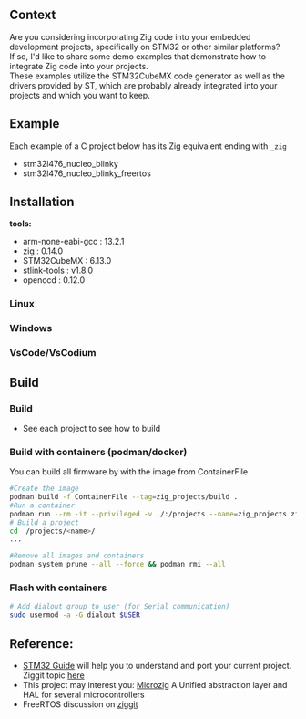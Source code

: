 ## Context

Are you considering incorporating Zig code into your embedded development projects, specifically on STM32 or other similar platforms?  
If so, I'd like to share some demo examples that demonstrate how to  integrate Zig code into your projects.  
These examples utilize the STM32CubeMX code generator as well as the drivers provided by ST, which are probably already integrated into your projects and which you want to keep.


## Example

Each example of a C project below has its Zig equivalent ending with `_zig`

- stm32l476_nucleo_blinky
- stm32l476_nucleo_blinky_freertos

## Installation

**tools:**

- arm-none-eabi-gcc : 13.2.1
- zig :  0.14.0
- STM32CubeMX : 6.13.0
- stlink-tools : v1.8.0
- openocd : 0.12.0

### Linux


### Windows


### VsCode/VsCodium

## Build

### Build

- See each project to see how to build

### Build with containers (podman/docker)

You can build all firmware by with the image from ContainerFile

```bash
#Create the image
podman build -f ContainerFile --tag=zig_projects/build .
#Run a container
podman run --rm -it --privileged -v ./:/projects --name=zig_projects zig_projects/build
# Build a project
cd  /projects/<name>/
...
```

```bash
#Remove all images and containers
podman system prune --all --force && podman rmi --all
```

### Flash with containers

```bash
# Add dialout group to user (for Serial communication)
sudo usermod -a -G dialout $USER
```

## Reference:

- [STM32 Guide](https://github.com/Sazerac4/stm32-zig-porting-guide/tree/main) will help you to understand and port your current project. Ziggit topic [here](https://ziggit.dev/t/stm32-porting-guide-first-pass/4414)
- This project may interest you: [Microzig](https://github.com/ZigEmbeddedGroup/microzig) A Unified abstraction layer and HAL for several microcontrollers
- FreeRTOS discussion on [ziggit](https://ziggit.dev/t/exploring-zig-on-stm32-with-freertos/4653)